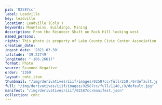 ```yaml
---
pid: '02587cc'
label: Leadville
key: leadville
location: Leadville (Colo.)
keywords: Mountains, Buildings, Mining
description: From the Reindeer Shaft on Rock Hill looking west
named_persons: 
rights: This photo is property of Lake County Civic Center Association.
creation_date: 
ingest_date: '2021-03-30'
latitude: '39.22749'
longitude: "-106.26617"
format: Photo
source: Scanned Negative
order: '2369'
layout: cmhc_item
thumbnail: "/img/derivatives/iiif/images/02587cc/full/250,/0/default.jpg"
full: "/img/derivatives/iiif/images/02587cc/full/1140,/0/default.jpg"
manifest: "/img/derivatives/iiif/02587cc/manifest.json"
collection: cmhc
---
```

